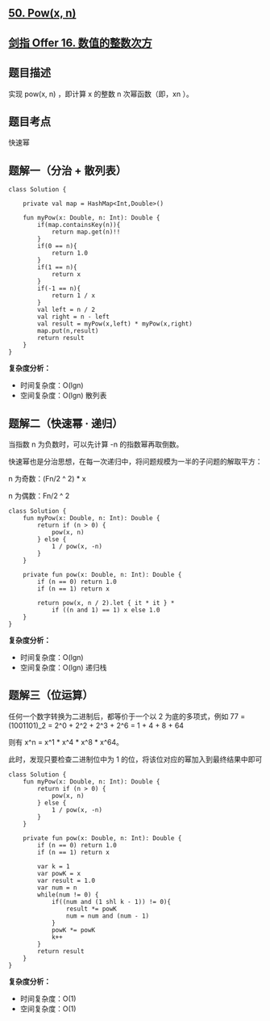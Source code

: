 ## [50. Pow(x, n)](https://leetcode.cn/problems/powx-n)
## [剑指 Offer 16. 数值的整数次方](https://leetcode.cn/problems/shu-zhi-de-zheng-shu-ci-fang-lcof/description/?favorite=xb9nqhhg)

## 题目描述

实现 pow(x, n) ，即计算 x 的整数 n 次幂函数（即，xn ）。

## 题目考点

快速幂

## 题解一（分治 + 散列表）
 
```
class Solution {

    private val map = HashMap<Int,Double>()

    fun myPow(x: Double, n: Int): Double {
        if(map.containsKey(n)){
            return map.get(n)!!
        }
        if(0 == n){
            return 1.0
        }
        if(1 == n){
            return x
        }
        if(-1 == n){
            return 1 / x
        }
        val left = n / 2
        val right = n - left
        val result = myPow(x,left) * myPow(x,right)
        map.put(n,result)
        return result
    }
}
```

**复杂度分析：**

- 时间复杂度：O(lgn)
- 空间复杂度：O(lgn) 散列表

## 题解二（快速幂 · 递归）

当指数 n 为负数时，可以先计算 -n 的指数幂再取倒数。

快速幂也是分治思想，在每一次递归中，将问题规模为一半的子问题的解取平方：

n 为奇数：(Fn/2 ^ 2) * x

n 为偶数：Fn/2 ^ 2

```
class Solution {
    fun myPow(x: Double, n: Int): Double {
        return if (n > 0) {
            pow(x, n)
        } else {
            1 / pow(x, -n)
        }
    }

    private fun pow(x: Double, n: Int): Double {
        if (n == 0) return 1.0
        if (n == 1) return x

        return pow(x, n / 2).let { it * it } *
            if ((n and 1) == 1) x else 1.0
    }
}
```

**复杂度分析：**

- 时间复杂度：O(lgn)
- 空间复杂度：O(lgn) 递归栈

## 题解三（位运算）

任何一个数字转换为二进制后，都等价于一个以 2 为底的多项式，例如 77 = (1001101)\_2 = 2^0 + 2^2 + 2^3 + 2^6 = 1 + 4 + 8 + 64

则有 x^n = x^1 * x^4 * x^8 * x^64。

此时，发现只要检查二进制位中为 1 的位，将该位对应的幂加入到最终结果中即可

```
class Solution {
    fun myPow(x: Double, n: Int): Double {
        return if (n > 0) {
            pow(x, n)
        } else {
            1 / pow(x, -n)
        }
    }

    private fun pow(x: Double, n: Int): Double {
        if (n == 0) return 1.0
        if (n == 1) return x

        var k = 1
        var powK = x
        var result = 1.0
        var num = n
        while(num != 0) {
            if((num and (1 shl k - 1)) != 0){
                result *= powK
                num = num and (num - 1) 
            }
            powK *= powK
            k++
        }
        return result
    }
}
```

**复杂度分析：**

- 时间复杂度：O(1)
- 空间复杂度：O(1)
